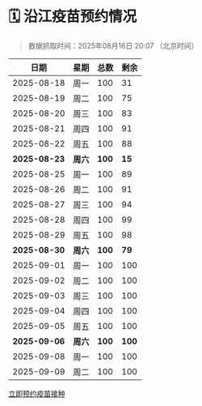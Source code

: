 # 🗓️ 沿江疫苗预约情况

> 数据抓取时间：2025年08月16日 20:07 （北京时间）

| 日期 | 星期 | 总数 | 剩余 |
|------|------|------|------|
| 2025-08-18 | 周一 | 100 | 31 |
| 2025-08-19 | 周二 | 100 | 75 |
| 2025-08-20 | 周三 | 100 | 83 |
| 2025-08-21 | 周四 | 100 | 91 |
| 2025-08-22 | 周五 | 100 | 88 |
| **2025-08-23** | **周六** | **100** | **15** |
| 2025-08-25 | 周一 | 100 | 89 |
| 2025-08-26 | 周二 | 100 | 91 |
| 2025-08-27 | 周三 | 100 | 94 |
| 2025-08-28 | 周四 | 100 | 99 |
| 2025-08-29 | 周五 | 100 | 98 |
| **2025-08-30** | **周六** | **100** | **79** |
| 2025-09-01 | 周一 | 100 | 100 |
| 2025-09-02 | 周二 | 100 | 100 |
| 2025-09-03 | 周三 | 100 | 100 |
| 2025-09-04 | 周四 | 100 | 100 |
| 2025-09-05 | 周五 | 100 | 100 |
| **2025-09-06** | **周六** | **100** | **100** |
| 2025-09-08 | 周一 | 100 | 100 |
| 2025-09-09 | 周二 | 100 | 100 |


<div class="button-container">
<a class="btn" href="http://yfzweb.ishequ.net/#/login" target="_blank">立即预约疫苗接种</a>
</div>
